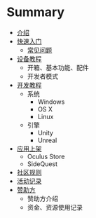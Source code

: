 # Summary

* [介绍](README.md)
* [快速入门](QuickStart.md)
  * [常见问题](QA1.md)
* [设备教程](SetDevice.md)
  * 开箱、基本功能、配件
  * 开发者模式
* [开发教程]()
  * 系统
    * Windows
    * OS X
    * Linux
  * 引擎
    * Unity
    * Unreal
* [应用上架]()
  * Oculus Store
  * SideQuest
* [社区规则]()
* [活动记录]()
* [赞助方]()
  * 赞助方介绍
  * 资金、资源使用记录